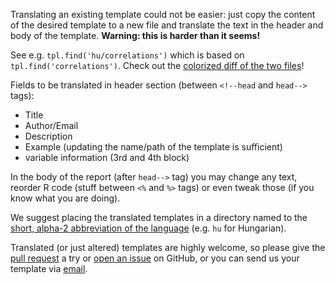 Translating an existing template could not be easier: just copy the content of the desired template to a new file and translate the text in the header and body of the template. **Warning: this is harder than it seems!**

See e.g. `tpl.find('hu/correlations')` which is based on `tpl.find('correlations')`. Check out the [colorized diff of the two files](http://diffchecker.com/BN316P7)!

Fields to be translated in header section (between `<!--head` and `head-->` tags):

 * Title
 * Author/Email
 * Description
 * Example (updating the name/path of the template is sufficient)
 * variable information (3rd and 4th block)

In the body of the report (after `head-->` tag) you may change any text, reorder R code (stuff between `<%` and `%>` tags) or even tweak those (if you know what you are doing).

We suggest placing the translated templates in a directory named to the [short, alpha-2 abbreviation of the language](http://www.loc.gov/standards/iso639-2/php/code_list.php) (e.g. `hu` for Hungarian).

Translated (or just altered) templates are highly welcome, so please give the [pull request](https://github.com/aL3xa/rapport/pull/new/master) a try or [open an issue](https://github.com/aL3xa/rapport/issues/new) on GitHub, or you can send us your template via [email](mailto:info@rapport-package.info).
